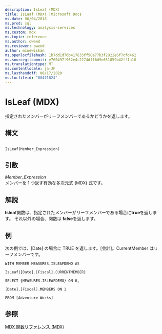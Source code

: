 ```yaml
---
description: IsLeaf (MDX)
title: IsLeaf (MDX) |Microsoft Docs
ms.date: 06/04/2018
ms.prod: sql
ms.technology: analysis-services
ms.custom: mdx
ms.topic: reference
ms.author: owend
ms.reviewer: owend
author: minewiskan
ms.openlocfilehash: 1b7dd1d76b417633ff50a77b3f2822e6f7cfd462
ms.sourcegitcommit: e700497f962e4c2274df16d9e651059b42ff1a10
ms.translationtype: MT
ms.contentlocale: ja-JP
ms.lasthandoff: 08/17/2020
ms.locfileid: "88471824"
---
```

# <a name="isleaf-mdx"></a>IsLeaf (MDX)


  指定されたメンバーがリーフメンバーであるかどうかを返します。  
  
## <a name="syntax"></a>構文  
  
```  
  
IsLeaf(Member_Expression)   
```  
  
## <a name="arguments"></a>引数  
 *Member_Expression*  
 メンバーを 1 つ返す有効な多次元式 (MDX) 式です。  
  
## <a name="remarks"></a>解説  
 **Isleaf**関数は、指定されたメンバーがリーフメンバーである場合に**true**を返します。 それ以外の場合、関数は **false**を返します。  
  
## <a name="example"></a>例  
 次の例では、[Date] の場合に TRUE を返します。[会計]。CurrentMember はリーフメンバーです。  
  
 `WITH MEMBER MEASURES.ISLEAFDEMO AS`  
  
 `IsLeaf([Date].[Fiscal].CURRENTMEMBER)`  
  
 `SELECT {MEASURES.ISLEAFDEMO} ON 0,`  
  
 `[Date].[Fiscal].MEMBERS ON 1`  
  
 `FROM [Adventure Works]`  
  
## <a name="see-also"></a>参照  
 [MDX 関数リファレンス &#40;MDX&#41;](../mdx/mdx-function-reference-mdx.md)  
  
  
